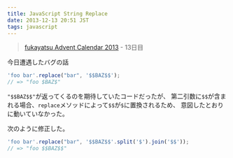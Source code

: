 ```yaml
---
title: JavaScript String Replace
date: 2013-12-13 20:51 JST
tags: javascript
---
```


> [fukayatsu Advent Calendar 2013](/2013/11/29/advent-calendar-2013/) - 13日目

今日遭遇したバグの話


```js
'foo bar'.replace("bar", '$$BAZ$$');
// => "foo $BAZ$"
```

`"$$BAZ$$"`が返ってくるのを期待していたコードだったが、
第二引数に`$$`が含まれる場合、`replace`メソッドによって`$$`が`$`に置換されるため、
意図したとおりに動いていなかった。

次のように修正した。

```js
'foo bar'.replace("bar", '$$BAZ$$'.split('$').join('$$'));
// => "foo $$BAZ$$"
```

